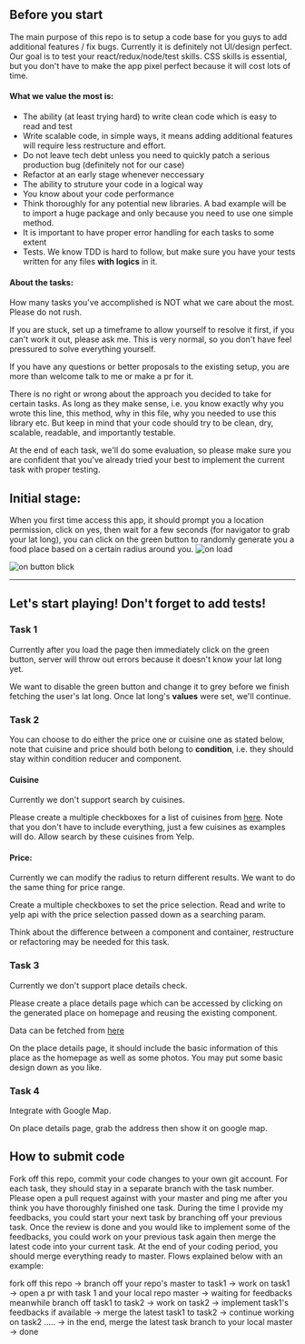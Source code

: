## Before you start
The main purpose of this repo is to setup a code base for you guys to add additional features / fix bugs.
Currently it is definitely not UI/design perfect. Our goal is to test your react/redux/node/test skills.
CSS skills is essential, but you don't have to make the app pixel perfect because it will cost lots of time.

#### What we value the most is:
- The ability (at least trying hard) to write clean code which is easy to read and test
- Write scalable code, in simple ways, it means adding additional features will require less restructure and effort.
- Do not leave tech debt unless you need to quickly patch a serious production bug (definitely not for our case)
- Refactor at an early stage whenever neccessary
- The ability to struture your code in a logical way
- You know about your code performance
- Think thoroughly for any potential new libraries. A bad example will be to import a huge package and only because you need to use one simple method.
- It is important to have proper error handling for each tasks to some extent
- Tests. We know TDD is hard to follow, but make sure you have your tests written for any files **with logics** in it.

#### About the tasks:
How many tasks you've accomplished is NOT what we care about the most. Please do not rush.

If you are stuck, set up a timeframe to allow yourself to resolve it first, if you can't work it out, please ask me.
This is very normal, so you don't have feel pressured to solve everything yourself.

If you have any questions or better proposals to the existing setup, you are more than welcome talk to me or make a pr for it.

There is no right or wrong about the approach you decided to take for certain tasks.
As long as they make sense, i.e. you know exactly why you wrote this line, this method, why in this file, why you needed to use this library etc.
But keep in mind that your code should try to be clean, dry, scalable, readable, and importantly testable.

At the end of each task, we'll do some evaluation, so please make sure you are confident that you've already tried your best to implement the current task with proper testing.


## Initial stage:
When you first time access this app, it should prompt you a location permission, click on yes, then wait for a few seconds (for navigator to grab your lat long), you can click on the green button to randomly generate you a food place based on a certain radius around you.
![on load](https://docs.google.com/uc?id=12ttwOeZRDUwD7vk7FiMk_OQE0U0X00gb)

![on button blick](https://docs.google.com/uc?id=1XgFa_Yu07Ca-V7Erv_BMajkRqHq09EHu)

--------------------

## Let's start playing! Don't forget to add tests!

### Task 1
Currently after you load the page then immediately click on the green button, server will throw out errors because it doesn't know your lat long yet.

We want to disable the green button and change it to grey before we finish fetching the user's lat long. Once lat long's **values** were set, we'll continue.


### Task 2
You can choose to do either the price one or cuisine one as stated below, note that cuisine and price should both belong to **condition**, i.e. they should stay within condition reducer and component. 

#### Cuisine
Currently we don't support search by cuisines.

Please create a multiple checkboxes for a list of cuisines from [here](https://www.yelp.com.au/developers/documentation/v3/all_category_list). Note that you don't have to include everything, just a few cuisines as examples will do. Allow search by these cuisines from Yelp.

#### Price:
Currently we can modify the radius to return different results. We want to do the same thing for price range.

Create a multiple checkboxes to set the price selection. Read and write to yelp api with the price selection passed down as a searching param.

Think about the difference between a component and container, restructure or refactoring may be needed for this task.

### Task 3
Currently we don't support place details check.

Please create a place details page which can be accessed by clicking on the generated place on homepage and reusing the existing component. 

Data can be fetched from [here](https://www.yelp.com.au/developers/documentation/v3/business)

On the place details page, it should include the basic information of this place as the homepage as well as some photos. You may put some basic design down as you like.

### Task 4
Integrate with Google Map.

On place details page, grab the address then show it on google map. 

## How to submit code
Fork off this repo, commit your code changes to your own git account. For each task, they should stay in a separate branch with the task number. Please open a pull request against with your master and ping me after you think you have thoroughly finished one task. During the time I provide my feedbacks, you could start your next task by branching off your previous task. Once the review is done and you would like to implement some of the feedbacks, you could work on your previous task again then merge the latest code into your current task. At the end of your coding period, you should merge everything ready to master. Flows explained below with an example:

fork off this repo -> branch off your repo's master to task1 -> work on task1 -> open a pr with task 1 and your local repo master -> waiting for feedbacks meanwhile branch off task1 to task2 -> work on task2 -> implement task1's feedbacks if available -> merge the latest task1 to task2 -> continue working on task2 ..... -> in the end, merge the latest task branch to your local master -> done



